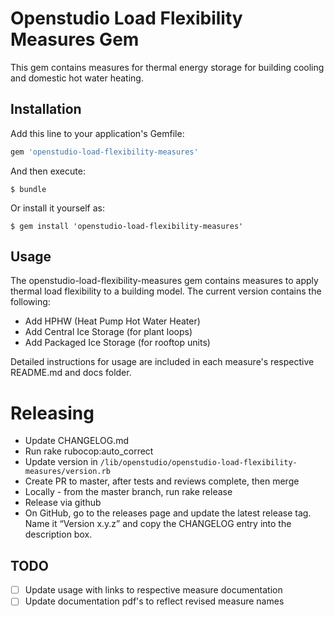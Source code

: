 # Openstudio Load Flexibility Measures Gem

This gem contains measures for thermal energy storage for building cooling and domestic hot water heating.

## Installation

Add this line to your application's Gemfile:

```ruby
gem 'openstudio-load-flexibility-measures'
```

And then execute:

    $ bundle

Or install it yourself as:

    $ gem install 'openstudio-load-flexibility-measures'

## Usage

The openstudio-load-flexibility-measures gem contains measures to apply thermal load flexibility to a building model. The current version contains the following:
* Add HPHW (Heat Pump Hot Water Heater)
* Add Central Ice Storage (for plant loops)
* Add Packaged Ice Storage (for rooftop units)

Detailed instructions for usage are included in each measure's respective README.md and docs folder. 

# Releasing

* Update CHANGELOG.md
* Run rake rubocop:auto_correct
* Update version in `/lib/openstudio/openstudio-load-flexibility-measures/version.rb`
* Create PR to master, after tests and reviews complete, then merge
* Locally - from the master branch, run rake release
* Release via github
* On GitHub, go to the releases page and update the latest release tag. Name it “Version x.y.z” and copy the CHANGELOG entry into the description box.

## TODO

- [ ] Update usage with links to respective measure documentation
- [ ] Update documentation pdf's to reflect revised measure names
